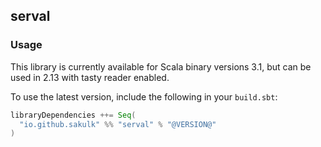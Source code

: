 ## serval

### Usage

This library is currently available for Scala binary versions 3.1, but can be used in 2.13 with tasty reader enabled.

To use the latest version, include the following in your `build.sbt`:

```scala
libraryDependencies ++= Seq(
  "io.github.sakulk" %% "serval" % "@VERSION@"
)
```
